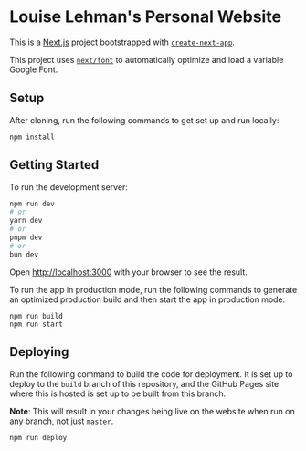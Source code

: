 # Louise Lehman's Personal Website

This is a [Next.js](https://nextjs.org) project bootstrapped with [`create-next-app`](https://nextjs.org/docs/app/api-reference/cli/create-next-app).

This project uses [`next/font`](https://nextjs.org/docs/app/building-your-application/optimizing/fonts) to automatically optimize and load a variable Google Font.

## Setup

After cloning, run the following commands to get set up and run locally:

```
npm install
```

## Getting Started

To run the development server:

```bash
npm run dev
# or
yarn dev
# or
pnpm dev
# or
bun dev
```

Open [http://localhost:3000](http://localhost:3000) with your browser to see the result.

To run the app in production mode, run the following commands to generate an optimized production build and then start the app in production mode:

```
npm run build
npm run start
```

## Deploying

Run the following command to build the code for deployment. It is set up to deploy to the `build` branch of this repository, and the GitHub Pages site where this is hosted is set up to be built from this branch.

**Note**: This will result in your changes being live on the website when run on any branch, not just `master`.

```
npm run deploy
```
